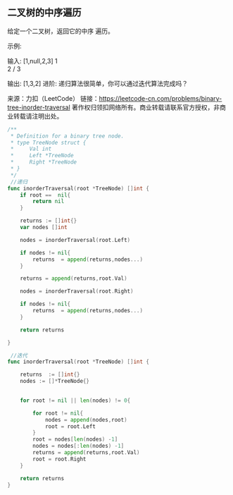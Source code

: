##  二叉树的中序遍历
给定一个二叉树，返回它的中序 遍历。

示例:

输入: [1,null,2,3]
   1
    \
     2
    /
   3

输出: [1,3,2]
进阶: 递归算法很简单，你可以通过迭代算法完成吗？

来源：力扣（LeetCode）
链接：https://leetcode-cn.com/problems/binary-tree-inorder-traversal
著作权归领扣网络所有。商业转载请联系官方授权，非商业转载请注明出处。

```go
/**
 * Definition for a binary tree node.
 * type TreeNode struct {
 *     Val int
 *     Left *TreeNode
 *     Right *TreeNode
 * }
 */
 //递归
func inorderTraversal(root *TreeNode) []int {
    if root ==  nil{
        return nil
    }

    returns := []int{}
    var nodes []int

    nodes = inorderTraversal(root.Left)

    if nodes != nil{
        returns  = append(returns,nodes...)
    }

    returns = append(returns,root.Val)

    nodes = inorderTraversal(root.Right)

    if nodes != nil{
        returns  = append(returns,nodes...)
    }

    return returns

}

 //迭代
func inorderTraversal(root *TreeNode) []int {

    returns  := []int{}
    nodes := []*TreeNode{}
    

    for root != nil || len(nodes) != 0{

        for root != nil{
            nodes = append(nodes,root)
            root = root.Left
        }
        root = nodes[len(nodes) -1]
        nodes = nodes[:len(nodes) -1]
        returns = append(returns,root.Val)
        root = root.Right   
    }

    return returns
}


```
